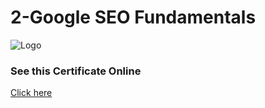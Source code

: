 
# 2-Google SEO Fundamentals




![Logo](https://s3.amazonaws.com/coursera_assets/meta_images/generated/CERTIFICATE_LANDING_PAGE/CERTIFICATE_LANDING_PAGE~GT55BQCGQQKL/CERTIFICATE_LANDING_PAGE~GT55BQCGQQKL.jpeg)


### See this Certificate Online


[Click here](https://www.coursera.org/account/accomplishments/verify/GT55BQCGQQKL)

